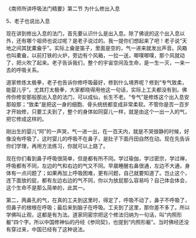 
《南师所讲呼吸法门精要》第二节 为什么修出入息

5、老子也说出入息

现在讲到修出入息的法门，首先要认识什么是出入息。除了佛说的这个出入息以外，还有哪个祖师也说过呢？是老子说过的。我一提你们想起来了吧！老子说“天地之间其犹橐龠乎”。实际上龠是笛子，里面是空的，气一进来就发出声音。风箱也叫橐龠，以前打铁的火炉，旁边有个风箱，一拉一送，唧噗唧噗，那个风就动了，把火吹了起来。老子告诉我们，整个的宇宙空间及生命，是一生一灭，一来一去的呼吸关系。

道家修炼太极拳，老子也告诉你修呼吸最好，修到什么境界呢？修到“专气致柔，能婴儿乎”。尤其打太极拳，大家都晓得用他这一句话，实际上工夫都没有到。佛传你修安那般那出入息的法门，可以成仙，长生不老。“专气”是修炼这个出入息安那般那；“致柔”是把这一身的细胞、骨头统统都变成非常柔软。不管你是否一百岁才开始修，只要工夫到了，整个的身体如同婴儿一样，就是由这个一出一入的气，把它修成这样的。

刚出生的婴儿“阿”的一声哭，气一进一出，在一百天内，就是不哭很静的时候，好像没有呼吸了，这时婴儿的呼吸不在鼻子，是肚子下面丹田自然在动。现在先告诉你们学理，再用方法练习，你就可以上路了。

现在你们看到鼻子呼吸很简单，但是都有所不同。学过瑜伽，学过密宗，学过禅，呼吸都有不同，左边的气和右边的气又不同。早晨睡醒右鼻很通，左边不大通，身体有一点问题了；如果再加上呼吸困难，更有问题，自己就要知道了。岂止这个，连下面放的屁，都有左边右边的气不同，你以为放屁那么容易吗？自己体会体会，这个生命不是那么简单的，此其一。

第二，两鼻孔的气，在真的工夫到这里时，得定了，呼吸不动了，鼻子不呼吸了，但鼻子的根根在呼吸；最后来到脑子在呼吸。工夫到了这里，那你差不多了。所以学佛叫止观，这都是有为法。道家同密宗把这个修法归纳为一句话，叫“内照形躯”四个字。所以中国修神仙的丹经《参同契》，也提到“内照形躯”。当时佛经还没有穿过来，中国已经有了这种说法。